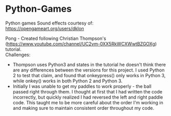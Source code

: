 # Python-Games
Python games
Sound effects courtesy of: https://opengameart.org/users/dklon

Pong - Created following Christian Thompson's (https://www.youtube.com/channel/UC2vm-0XX5RkWCXWwtBZGOXg) tutorial.  
Challenges:
* Thompson uses Python3 and states in the tutorial he doesn't think there are any differences between the versions for this project. I used Python 2 to test that claim, and found that onkeypress() only works in Python 3, while onkey() works in both Python 2 and Python 3.
* Initially I was unable to get my paddles to work properly - the ball passed right through them. I thought at first that I had written the code incorrectly, but quickly realized I had reversed the left and right paddle code. This taught me to be more careful about the order I'm working in and making sure to maintain consistent order throughout my code.
